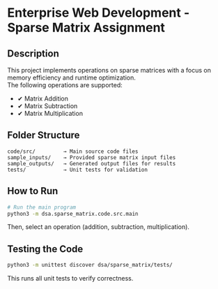 # Enterprise Web Development - Sparse Matrix Assignment

## Description

This project implements operations on sparse matrices with a focus on memory efficiency and runtime optimization.  
The following operations are supported:

- ✔ Matrix Addition  
- ✔ Matrix Subtraction  
- ✔ Matrix Multiplication

## Folder Structure

```
code/src/         → Main source code files  
sample_inputs/    → Provided sparse matrix input files  
sample_outputs/   → Generated output files for results  
tests/            → Unit tests for validation  
```

## How to Run

```sh
# Run the main program
python3 -m dsa.sparse_matrix.code.src.main
```

Then, select an operation (addition, subtraction, multiplication).

## Testing the Code

```sh
python3 -m unittest discover dsa/sparse_matrix/tests/
```

This runs all unit tests to verify correctness.

